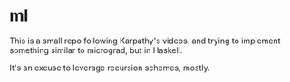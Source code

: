 # ml

This is a small repo following Karpathy's videos, and trying to implement something similar to micrograd, but in Haskell.

It's an excuse to leverage recursion schemes, mostly.

